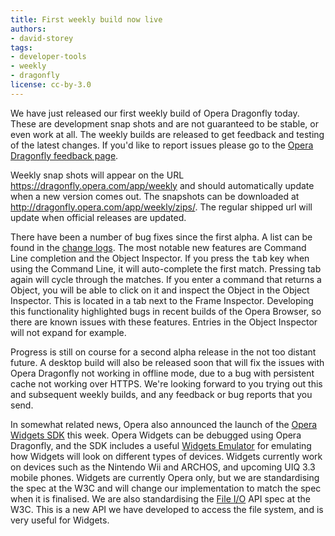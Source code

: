 ```yaml
---
title: First weekly build now live
authors:
- david-storey
tags:
- developer-tools
- weekly
- dragonfly
license: cc-by-3.0
---
```


<p>We have just released our first weekly build of Opera Dragonfly today.  These are development snap shots and are not guaranteed to be stable, or even work at all.  The weekly builds are released to get feedback and testing of the latest changes.  If you&#39;d like to report issues please go to the <a href="http://www.opera.com/products/dragonfly/feedback/">Opera Dragonfly feedback page</a>. </p>

<p>Weekly snap shots will appear on the URL <a href="https://dragonfly.opera.com/app/weekly">https://dragonfly.opera.com/app/weekly</a> and should automatically update when a new version comes out.  The snapshots can be downloaded at <a href="http://dragonfly.opera.com/app/weekly/zips/">http://dragonfly.opera.com/app/weekly/zips/</a>.  The regular shipped url will update when official releases are updated.</p>

<p>There have been a number of bug fixes since the first alpha.  A list can be found in the <a href="http://dragonfly.opera.com/app/weekly/zips/protocol-3/changelog-Opera-08-05-22-14-41.txt">change logs</a>.  The most notable new features are Command Line completion and the Object Inspector.  If you press the <kbd>tab</kbd> key when using the Command Line, it will auto-complete the first match.  Pressing tab again will cycle through the matches.  If you enter a command that returns a Object, you will be able to click on it and inspect the Object in the Object Inspector.  This is located in a tab next to the Frame Inspector.  Developing this functionality highlighted bugs in recent builds of the Opera Browser, so there are known issues with these features.  Entries in the Object Inspector will not expand for example.</p>

<p>Progress is still on course for a second alpha release in the not too distant future.  A desktop build will also be released soon that will fix the issues with Opera Dragonfly not working in offline mode, due to a bug with persistent cache not working over HTTPS.  We&#39;re looking forward to you trying out this and subsequent weekly builds, and any feedback or bug reports that you send.</p>

<p>In somewhat related news, Opera also announced the launch of the <a href="http://dev.opera.com/articles/view/opera-widgets-sdk/">Opera Widgets SDK</a> this week.  Opera Widgets can be debugged using Opera Dragonfly, and the SDK includes a useful <a href="http://dev.opera.com/articles/view/widget-emulator/">Widgets Emulator</a> for emulating how Widgets will look on different types of devices.  Widgets currently work on devices such as the Nintendo Wii and ARCHOS, and upcoming UIQ 3.3 mobile phones.  Widgets are currently Opera only, but we are standardising the spec at the W3C and will change our implementation to match the spec when it is finalised.  We are also standardising the <a href="http://dev.opera.com/articles/view/file-i-o-api-for-widgets/">File I/O</a> API spec at the W3C.  This is a new API we have developed to access the file system, and is very useful for Widgets.</p>

